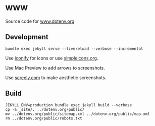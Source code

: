 # www

Source code for www.dotenv.org

## Development

```
bundle exec jekyll serve --livereload --verbose --incremental
```

Use [iconify](http://icon-sets.iconify.design/simple-icons/) for icons or use [simpleicons.org](https://simpleicons.org/).

Use Mac Preview to add arrows to screenshots.

Use [screely.com](https://www.screely.com/) to make aesthetic screenshots.

## Build

```
JEKYLL_ENV=production bundle exec jekyll build --verbose
cp -a _site/. ../dotenv.org/public/
mv ../dotenv.org/public/sitemap.xml ../dotenv.org/public/map.xml
rm ../dotenv.org/public/robots.txt
```
